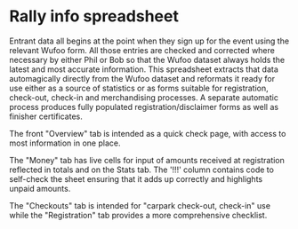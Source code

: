 # Rally info spreadsheet

Entrant data all begins at the point when they sign up for the event using the relevant Wufoo form. All those entries are checked and corrected where necessary by either Phil or Bob so that the Wufoo dataset always holds the latest and most accurate information.  This spreadsheet extracts that data automagically directly from the Wufoo dataset and reformats it ready for use either as a source of statistics or as forms suitable for registration, check-out, check-in and merchandising processes. A separate automatic process produces fully populated registration/disclaimer forms as well as finisher certificates.

The front "Overview" tab is intended as a quick check page, with access to most information in one place.

The "Money" tab has live cells for input of amounts received at registration reflected in totals and on the Stats tab. The '!!!' column contains code to self-check the sheet ensuring that it adds up correctly and highlights unpaid amounts.

The "Checkouts" tab is intended for "carpark check-out, check-in" use while the "Registration" tab provides a more comprehensive checklist.

